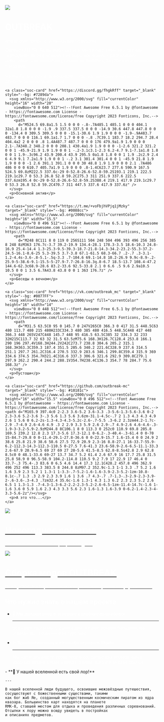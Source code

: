 <div id="stars_bg" class="fixed-bg">
  <div id='stars'></div>
  <div id='stars2'></div>
  <div id='stars3'></div>
</div>

<div class="fullsize-bg">
  <img class="footer-img" src="../../assets/images/bottom-min.webp">
</div>

<style>
  p,h2,h1 {
    color: #ffffffe7;
  }

  .md-sidebar__scrollwrap * {
    background: none !important;
  }

  .md-sidebar__scrollwrap * {
    box-shadow: none !important;
  }

  .md-header {
    /* background-image: url(/assets/header.webp);
            background-position: center; */
    backdrop-filter: blur(15px);
    background-color: #18181c72;
  }

  .md-content {
    max-width: 950px;
  }

  .md-main__inner {
    /* display: flex; */
    justify-content: center;
  }

  .md-footer,
  .md-footer-meta {
    background: none;
  }

  .md-tabs {
    background-color: #18181c00;
  }

  #__drawer:not(:checked) ~ .md-container .md-sidebar[data-md-type="navigation"] {
    display: none;
  }

  .md-sidebar[data-md-type="toc"] {
    display: none;
  }
</style>

<div class="outbreak-title">
  <h1>OUTBREAK</h1>
  <p>ивентовый проект с уникальным подходом</p>
</div>

<div class="about-container">
  <p style="flex: 1;">Сервер OUTBREAK не работает круглосуточно. Вместо этого мы периодически открываемся на короткое время с различными событиями, как, например, сходка на BedWars, SkyWars или выживание с модами.
  <br />
  <br />
  Чтобы быть в курсе проходящих событий, заходите в наши соцсети и следите за мероприятиями!
  </p>
  <div class="social-cards">

    <a class="soc-card" href="https://discord.gg/fhgkRff" target="_blank" style="--bg: #7289da">
      <svg xmlns="http://www.w3.org/2000/svg" fill="currentColor" height="16" width="20"
        viewBox="0 0 640 512"><!--!Font Awesome Free 6.5.1 by @fontawesome - https://fontawesome.com License - https://fontawesome.com/license/free Copyright 2023 Fonticons, Inc.-->
        <path
          d="M524.5 69.8a1.5 1.5 0 0 0 -.8-.7A485.1 485.1 0 0 0 404.1 32a1.8 1.8 0 0 0 -1.9 .9 337.5 337.5 0 0 0 -14.9 30.6 447.8 447.8 0 0 0 -134.4 0 309.5 309.5 0 0 0 -15.1-30.6 1.9 1.9 0 0 0 -1.9-.9A483.7 483.7 0 0 0 116.1 69.1a1.7 1.7 0 0 0 -.8 .7C39.1 183.7 18.2 294.7 28.4 404.4a2 2 0 0 0 .8 1.4A487.7 487.7 0 0 0 176 479.9a1.9 1.9 0 0 0 2.1-.7A348.2 348.2 0 0 0 208.1 430.4a1.9 1.9 0 0 0 -1-2.6 321.2 321.2 0 0 1 -45.9-21.9 1.9 1.9 0 0 1 -.2-3.1c3.1-2.3 6.2-4.7 9.1-7.1a1.8 1.8 0 0 1 1.9-.3c96.2 43.9 200.4 43.9 295.5 0a1.8 1.8 0 0 1 1.9 .2c2.9 2.4 6 4.9 9.1 7.2a1.9 1.9 0 0 1 -.2 3.1 301.4 301.4 0 0 1 -45.9 21.8 1.9 1.9 0 0 0 -1 2.6 391.1 391.1 0 0 0 30 48.8 1.9 1.9 0 0 0 2.1 .7A486 486 0 0 0 610.7 405.7a1.9 1.9 0 0 0 .8-1.4C623.7 277.6 590.9 167.5 524.5 69.8zM222.5 337.6c-29 0-52.8-26.6-52.8-59.2S193.1 219.1 222.5 219.1c29.7 0 53.3 26.8 52.8 59.2C275.3 311 251.9 337.6 222.5 337.6zm195.4 0c-29 0-52.8-26.6-52.8-59.2S388.4 219.1 417.9 219.1c29.7 0 53.3 26.8 52.8 59.2C470.7 311 447.5 337.6 417.9 337.6z" />
      </svg>
      <p>Основной актив</p>
    </a>

    <a class="soc-card" href="https://t.me/+voFbjhVPjq1jMzky" target="_blank" style="--bg: #0088cc">
      <svg xmlns="http://www.w3.org/2000/svg" fill="currentColor" height="16" width="15.5"
        viewBox="0 0 496 512"><!--!Font Awesome Free 6.5.1 by @fontawesome - https://fontawesome.com License - https://fontawesome.com/license/free Copyright 2023 Fonticons, Inc.-->
        <path
          d="M248 8C111 8 0 119 0 256S111 504 248 504 496 393 496 256 385 8 248 8zM363 176.7c-3.7 39.2-19.9 134.4-28.1 178.3-3.5 18.6-10.3 24.8-16.9 25.4-14.4 1.3-25.3-9.5-39.3-18.7-21.8-14.3-34.2-23.2-55.3-37.2-24.5-16.1-8.6-25 5.3-39.5 3.7-3.8 67.1-61.5 68.3-66.7 .2-.7 .3-3.1-1.2-4.4s-3.6-.8-5.1-.5q-3.3 .7-104.6 69.1-14.8 10.2-26.9 9.9c-8.9-.2-25.9-5-38.6-9.1-15.5-5-27.9-7.7-26.8-16.3q.8-6.7 18.5-13.7 108.4-47.2 144.6-62.3c68.9-28.6 83.2-33.6 92.5-33.8 2.1 0 6.6 .5 9.6 2.9a10.5 10.5 0 0 1 3.5 6.7A43.8 43.8 0 0 1 363 176.7z" />
      </svg>
      <p>Беседы о вечном</p>
    </a>
    
    <a class="soc-card" href="https://vk.com/outbreak_mc" target="_blank" style="--bg: #0077FF">
      <svg xmlns="http://www.w3.org/2000/svg" fill="currentColor" height="16" width="14"
        viewBox="0 0 448 512"><!--!Font Awesome Free 6.5.1 by @fontawesome - https://fontawesome.com License - https://fontawesome.com/license/free Copyright 2023 Fonticons, Inc.-->
        <path
          d="M31.5 63.5C0 95 0 145.7 0 247V265C0 366.3 0 417 31.5 448.5C63 480 113.7 480 215 480H233C334.3 480 385 480 416.5 448.5C448 417 448 366.3 448 265V247C448 145.7 448 95 416.5 63.5C385 32 334.3 32 233 32H215C113.7 32 63 32 31.5 63.5zM75.6 168.3H126.7C128.4 253.8 166.1 290 196 297.4V168.3H244.2V242C273.7 238.8 304.6 205.2 315.1 168.3H363.3C359.3 187.4 351.5 205.6 340.2 221.6C328.9 237.6 314.5 251.1 297.7 261.2C316.4 270.5 332.9 283.6 346.1 299.8C359.4 315.9 369 334.6 374.5 354.7H321.4C316.6 337.3 306.6 321.6 292.9 309.8C279.1 297.9 262.2 290.4 244.2 288.1V354.7H238.4C136.3 354.7 78 284.7 75.6 168.3z" />
      </svg>
      <p>Пустоши</p>
    </a>

    <a class="soc-card" href="https://github.com/outbreak-mc" target="_blank" style="--bg: #18181c">
      <svg xmlns="http://www.w3.org/2000/svg" fill="currentColor" height="16" width="15.5" viewBox="0 0 496 512"><!--!Font Awesome Free 6.5.1 by @fontawesome - https://fontawesome.com License - https://fontawesome.com/license/free Copyright 2023 Fonticons, Inc.--><path d="M165.9 397.4c0 2-2.3 3.6-5.2 3.6-3.3 .3-5.6-1.3-5.6-3.6 0-2 2.3-3.6 5.2-3.6 3-.3 5.6 1.3 5.6 3.6zm-31.1-4.5c-.7 2 1.3 4.3 4.3 4.9 2.6 1 5.6 0 6.2-2s-1.3-4.3-4.3-5.2c-2.6-.7-5.5 .3-6.2 2.3zm44.2-1.7c-2.9 .7-4.9 2.6-4.6 4.9 .3 2 2.9 3.3 5.9 2.6 2.9-.7 4.9-2.6 4.6-4.6-.3-1.9-3-3.2-5.9-2.9zM244.8 8C106.1 8 0 113.3 0 252c0 110.9 69.8 205.8 169.5 239.2 12.8 2.3 17.3-5.6 17.3-12.1 0-6.2-.3-40.4-.3-61.4 0 0-70 15-84.7-29.8 0 0-11.4-29.1-27.8-36.6 0 0-22.9-15.7 1.6-15.4 0 0 24.9 2 38.6 25.8 21.9 38.6 58.6 27.5 72.9 20.9 2.3-16 8.8-27.1 16-33.7-55.9-6.2-112.3-14.3-112.3-110.5 0-27.5 7.6-41.3 23.6-58.9-2.6-6.5-11.1-33.3 2.6-67.9 20.9-6.5 69 27 69 27 20-5.6 41.5-8.5 62.8-8.5s42.8 2.9 62.8 8.5c0 0 48.1-33.6 69-27 13.7 34.7 5.2 61.4 2.6 67.9 16 17.7 25.8 31.5 25.8 58.9 0 96.5-58.9 104.2-114.8 110.5 9.2 7.9 17 22.9 17 46.4 0 33.7-.3 75.4-.3 83.6 0 6.5 4.6 14.4 17.3 12.1C428.2 457.8 496 362.9 496 252 496 113.3 383.5 8 244.8 8zM97.2 352.9c-1.3 1-1 3.3 .7 5.2 1.6 1.6 3.9 2.3 5.2 1 1.3-1 1-3.3-.7-5.2-1.6-1.6-3.9-2.3-5.2-1zm-10.8-8.1c-.7 1.3 .3 2.9 2.3 3.9 1.6 1 3.6 .7 4.3-.7 .7-1.3-.3-2.9-2.3-3.9-2-.6-3.6-.3-4.3 .7zm32.4 35.6c-1.6 1.3-1 4.3 1.3 6.2 2.3 2.3 5.2 2.6 6.5 1 1.3-1.3 .7-4.3-1.3-6.2-2.2-2.3-5.2-2.6-6.5-1zm-11.4-14.7c-1.6 1-1.6 3.6 0 5.9 1.6 2.3 4.3 3.3 5.6 2.3 1.6-1.3 1.6-3.9 0-6.2-1.4-2.3-4-3.3-5.6-2z"/></svg>
      <p>А это что...</p>
    </a>

  </div>
</div>


<div class="grid cards our-stuff">
  <a class="img-btn" href="/modbreak2024/">
    <img class="footer-img" src="../../assets/modpack/modbreak2024/modbreakbg.webp">
    <h1 class="cool-outbreak-font">Новогоднее событие</h1>
    <p>Зимнее выживание на сервере с модами</p>
  </a>
</div>

<div class="grid cards">
  <a class="img-btn" href="/modpack/">
    <img class="footer-img" src="../../assets/modpack/aesthetics/particle-rain-snow.webp">
    <h1 class="cool-outbreak-font">Сборка модов OUTBREAK</h1>
    <p>Quality-Of-Life сборка с оптимизациями и визуальными улучшениями</p>
  </a>
</div>

## Что нужно знать о нашем проекте

<div class="grid cards align-link-down" markdown>

  - **🌸 Мы делаем упор в эстетику и глубину проработки**

    ---

    Все наши карты мы строим сами, и сами делаем большинство элементов серверного ресурспака.

  - **✨ Технологичность и качество игрового опыта**

    ---

    Мы написали много своих плагинов, делающих возможными удобные фишки в чате и никах, вэйпы, шапки и многое другое.

</div>
<div class="grid cards align-link-down" markdown>
  - **🌌 У нашей вселенной есть свой лор!**

    ---

    В нашей вселенной люди будущего, освоившие межзвёздные путешествия, сосуществуют с божественными существами, такими
    как бог жаб Яе, созданный могущественным космическим пиратом из ядра квазара. Большинство карт находятся на планете
    RMK-8, ставшей местом для отдыха и проведения различных соревнований. Отсылки к лору можно всюду увидеть в постройках
    и описаниях предметов.
</div>
